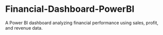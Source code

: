 # Financial-Dashboard-PowerBI
A Power BI dashboard analyzing financial performance using sales, profit, and revenue data.
